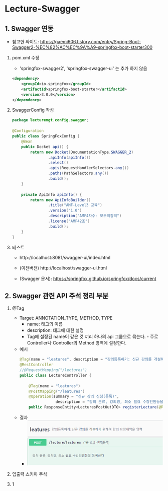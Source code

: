# Lecture-Swagger

## 1. Swagger 연동
- 참고한 싸이트: https://gaemi606.tistory.com/entry/Spring-Boot-Swagger2-%EC%82%AC%EC%9A%A9-springfox-boot-starter300

1. pom.xml 수정
   - 'springfox-swagger2', 'springfox-swagger-ui' 는 추가 하지 않음
    ```xml
    <dependency>
        <groupId>io.springfox</groupId>
        <artifactId>springfox-boot-starter</artifactId>
        <version>3.0.0</version>
    </dependency>
    ```

2. SwaggerConfig 작성
    ```java
    package lecturemgt.config.swagger;

    @Configuration
    public class SpringFoxConfig {
        @Bean
        public Docket api() {
            return new Docket(DocumentationType.SWAGGER_2)
                    .apiInfo(apiInfo())
                    .select()
                    .apis(RequestHandlerSelectors.any())
                    .paths(PathSelectors.any())
                    .build();
        }

        private ApiInfo apiInfo() {
            return new ApiInfoBuilder()
                    .title("AMF-Level3 교육")
                    .version("1.0")
                    .description("AMF4차수- 모두의강의")
                    .license("AMF42조")
                    .build();
        }
    }
    ```

3. 테스트
   - http://localhost:8081/swagger-ui/index.html
   - (이전버전) http://localhost/swagger-ui.html

   - (Swagger 문서): https://springfox.github.io/springfox/docs/current

## 2. Swagger 관련 API 주석 정리 부분

1. @Tag
   - Target: ANNOTATION_TYPE, METHOD, TYPE
     - name: 태그의 이름
     - description: 태그에 대한 설명
     - Tag에 설정된 name이 같은 것 끼리 하나의 api 그룹으로 묶는다. - 주로 Controller나 Controller의 Method 영역에 설정한다.
   - 예시
       ```java
       @Tag(name = "leatures", description = "강의등록하기: 신규 강의를 개설하기 위하여 강의 요청내역을 입력")
       @RestController
       //@RequestMapping("/lectures")
       public class LectureController {

           @Tag(name = "leatures")
           @PostMapping("/leatures")
           @Operation(summary = "신규 강의 신청(등록)",
                       description = "강의 분류, 강의명, 최소 필요 수강인원등을 등록한다")
           public ResponseEntity<LecturesPostOutDTO> registerLecture(@RequestBody LecturesPostInDTO lecturesPostInDTO)

       ```
   - 결과
     - ![](images/swagger-01.png)


2. 입출력 스키마 주석

3. 1
